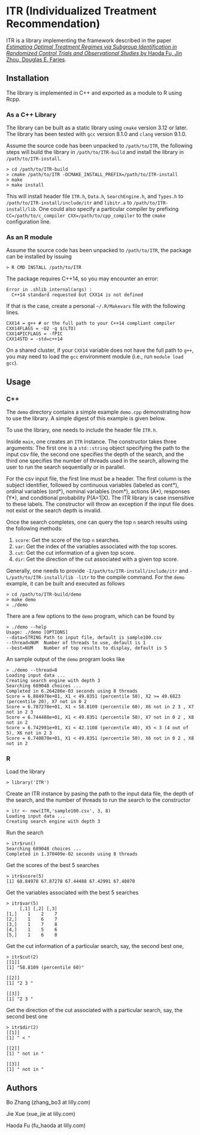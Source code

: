 # ITR (Individualized Treatment Recommendation) 

ITR is a library implementing the framework described in the paper
[_Estimating Optimal Treatment Regimes via Subgroup Identification in Randomized Control
  Trials and Observational Studies_ by Haoda Fu, Jin Zhou, Douglas E. Faries](https://onlinelibrary.wiley.com/doi/abs/10.1002/sim.6920). 

## Installation

The library is implemented in C++ and exported as a module to R using Rcpp.

### As a C++ Library
The library can be built as a static library using `cmake` version 3.12 or
later. The library has been tested with `gcc` version 8.1.0 and `clang` version
9.1.0. 

Assume the source code has been unpacked to `/path/to/ITR`, the following steps
will build the library in `/path/to/ITR-build` and install the library in
`/path/to/ITR-install`.

```
> cd /path/to/ITR-build
> cmake /path/to/ITR -DCMAKE_INSTALL_PREFIX=/path/to/ITR-install
> make
> make install
```

This will install header file `ITR.h`, `Data.h`, `SearchEngine.h`, and `Types.h`
to `/path/to/ITR-install/include/itr` and `libitr.a` to
`/path/to/ITR-install/lib`. One could also specify a particular compiler by
prefixing `CC=/path/to/c_compiler CXX=/path/to/cpp_compiler` to the `cmake`
configuration line.

### As an R module
Assume the source code has been unpacked to `/path/to/ITR`, the package can be
installed by issuing
```
> R CMD INSTALL /path/to/ITR
```

The package requires C++14, so you may encounter an error: 

```
Error in .shlib_internal(args) :
  C++14 standard requested but CXX14 is not defined
```

If that is the case, create a personal `~/.R/Makevars` file with the following lines.

```
CXX14 = g++ # or the full path to your C++14 compliant compiler
CXX14FLAGS = -O2 -g $(LTO)
CXX14PICFLAGS = -fPIC
CXX14STD = -std=c++14
```

On a shared cluster, if your `CXX14` variable does not have the full path to
`g++`, you may need to load the `gcc` environment module (i.e., run `module load
gcc`). 

## Usage

### C++

The `demo` directory contains a simple example `demo.cpp` demonstrating how to
use the library. A simple digest of this example is given below.

To use the library, one needs to include the header file `ITR.h`.

Inside `main`, one creates an `ITR` instance. The constructor takes three
arguments: The first one is a `std::string` object specifying the path to the
input csv file, the second one specifies the depth of the search, and the third
one specifies the number of threads used in the search, allowing the user to run
the search sequentially or in parallel.

For the csv input file, the first line must be a header. The first column is the
subject identifier, followed by continuous variables (labeled as cont*), ordinal
variables (ord*), nominal variables (nom*), actions (A*), responses (Y*), and
conditional probability P(A=1|X). The ITR library is case insensitive to these
labels. The constructor will throw an exception if the input file does not exist
or the search depth is invalid.

Once the search completes, one can query the top `n` search results using the
following methods:

1. `score`: Get the score of the top `n` searches.
2. `var`: Get the index of the variables associated with the top scores.
3. `cut`: Get the cut information of a given top score.
4. `dir`: Get the direction of the cut associated with a given top score. 

Generally, one needs to provide `-I/path/to/ITR-install/include/itr` and
`-L/path/to/ITR-install/lib -litr` to the compile command. For the `demo`
example, it can be built and executed as follows

```
> cd /path/to/ITR-build/demo
> make demo
> ./demo
```

There are a few options to the `demo` program, which can be found by
```
> ./demo --help
Usage: ./demo [OPTIONS]
--data=STRING Path to input file, default is sample100.csv
--thread=NUM  Number of threads to use, default is 1
--best=NUM    Number of top results to display, default is 5
```

An sample output of the `demo` program looks like
```
> ./demo --thread=8
Loading input data ...
Creating search engine with depth 3
Searching 689048 choices ...
Completed in 6.264286e-03 seconds using 8 threads
Score = 6.884978e+01, X1 < 49.8351 (percentile 50), X2 >= 49.6823 (percentile 20), X7 not in 0 2 
Score = 6.787278e+01, X1 < 58.8109 (percentile 60), X6 not in 2 3 , X7 not in 2 3 
Score = 6.744488e+01, X1 < 49.8351 (percentile 50), X7 not in 0 2 , X8 not in 2 
Score = 6.742991e+01, X1 < 42.1108 (percentile 40), X5 < 3 (4 out of 5), X6 not in 2 3 
Score = 6.740870e+01, X1 < 49.8351 (percentile 50), X6 not in 0 2 , X8 not in 2 
```

### R
Load the library
```
> library('ITR')
```

Create an ITR instance by pasing the path to the input data file, the depth of
the search, and the number of threads to run the search to the constructor
```
> itr <- new(ITR,'sample100.csv', 3, 8)
Loading input data ...
Creating search engine with depth 3
```

Run the search
```
> itr$run()
Searching 689048 choices ...
Completed in 1.370409e-02 seconds using 8 threads
```

Get the scores of the best 5 searches
```
> itr$score(5)
[1] 68.84978 67.87278 67.44488 67.42991 67.40870
```

Get the variables associated with the best 5 searches
```
> itr$var(5)
     [,1] [,2] [,3]
[1,]    1    2    7
[2,]    1    6    7
[3,]    1    7    8
[4,]    1    5    6
[5,]    1    6    8
```

Get the cut information of a particular search, say, the second best one, 
```
> itr$cut(2)
[[1]]
[1] "58.8109 (percentile 60)"

[[2]]
[1] "2 3 "

[[3]]
[1] "2 3 "

```

Get the direction of the cut associated with a particular search, say, the
second best one
```
> itr$dir(2)
[[1]]
[1] " < "

[[2]]
[1] " not in "

[[3]]
[1] " not in "
```

## Authors
Bo Zhang (zhang_bo3 at lilly.com)

Jie Xue  (xue_jie at lilly.com)

Haoda Fu (fu_haoda at lilly.com)

